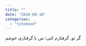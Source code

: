 ```yaml
---
title: ""
date: "2018-09-18"
categories: 
  - "tytomood"
---
```


گَر تو، گرفتارم کنی؛ من با گرفتاری خوشم
